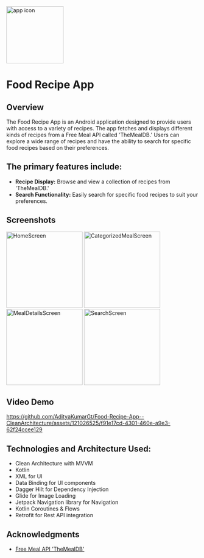 <img src="https://github.com/AdityaKumarGt/Food-Recipe-App--CleanArchitecture/assets/121026525/5a3fc97d-43f9-4648-aa7f-039a280fc443" alt="app icon" width="150"> 

# Food Recipe App 

## Overview 
The Food Recipe App is an Android application designed to provide users with access to a variety of recipes. The app fetches and displays different kinds of recipes from a Free Meal API called 'TheMealDB.' Users can explore a wide range of recipes and have the ability to search for specific food recipes based on their preferences. 

## The primary features include:
- **Recipe Display:** Browse and view a collection of recipes from 'TheMealDB.'
- **Search Functionality:** Easily search for specific food recipes to suit your preferences.

## Screenshots
<img src="https://github.com/AdityaKumarGt/Food-Recipe-App--CleanArchitecture/assets/121026525/3cc64e7c-7142-4dd0-9b74-7cb179af4c82" alt="HomeScreen" width="200">
<img src="https://github.com/AdityaKumarGt/Food-Recipe-App--CleanArchitecture/assets/121026525/0a77876c-d8ba-4101-942e-2982964253f7" alt="CategorizedMealScreen" width="200">
<img src="https://github.com/AdityaKumarGt/Food-Recipe-App--CleanArchitecture/assets/121026525/273f5ba2-6a27-4941-a9b5-eafaded9e02f" alt="MealDetailsScreen" width="200">
<img src="https://github.com/AdityaKumarGt/Food-Recipe-App--CleanArchitecture/assets/121026525/f515da18-bed3-4ab1-bb90-6bc4fb500abd" alt="SearchScreen" width="200">


## Video Demo
https://github.com/AdityaKumarGt/Food-Recipe-App--CleanArchitecture/assets/121026525/f91e17cd-4301-460e-a9e3-62f24ccee129









## Technologies and Architecture Used:

- Clean Architecture with MVVM
- Kotlin
- XML for UI
- Data Binding for UI components
- Dagger Hilt for Dependency Injection
- Glide for Image Loading
- Jetpack Navigation library for Navigation
- Kotlin Coroutines & Flows
- Retrofit for Rest API integration


## Acknowledgments
- [Free Meal API 'TheMealDB'](https://unsplash.com/developers](https://www.themealdb.com/api.php))

